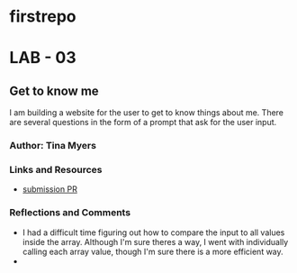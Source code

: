 # firstrepo
# LAB - 03

## Get to know me

I am building a website for the user to get to know things about me. There are several questions in the form of a prompt that ask for the user input.

### Author: Tina Myers

### Links and Resources
* [submission PR](http://xyz.com)

### Reflections and Comments
* I had a difficult time figuring out how to compare the input to all values inside the array. Although I'm sure theres a way, I went with individually calling each array value, though I'm sure there is a more efficient way.
* 